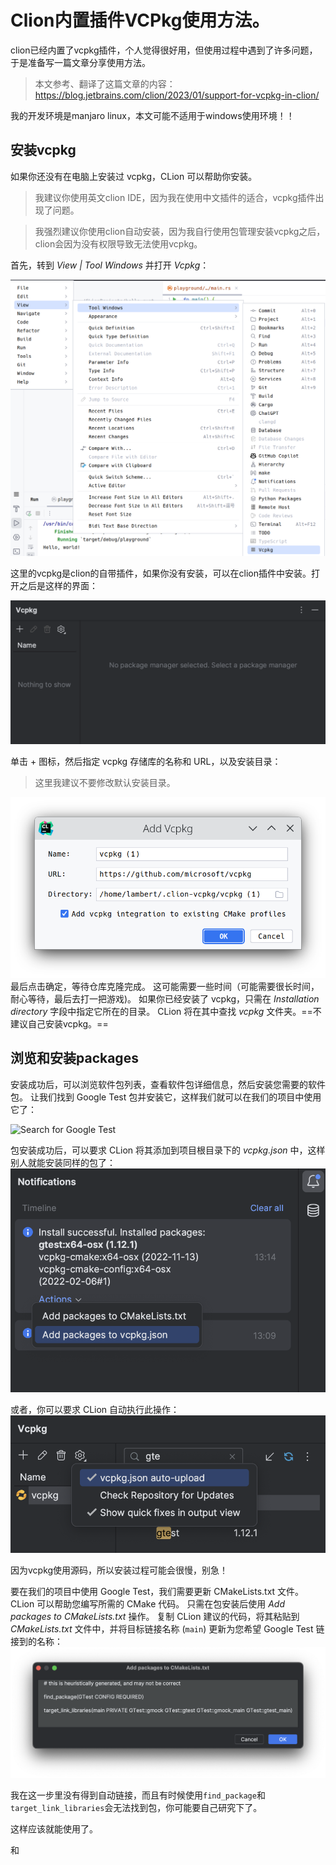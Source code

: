  

# Clion内置插件VCPkg使用方法。

clion已经内置了vcpkg插件，个人觉得很好用，但使用过程中遇到了许多问题，于是准备写一篇文章分享使用方法。

> 本文参考、翻译了这篇文章的内容：https://blog.jetbrains.com/clion/2023/01/support-for-vcpkg-in-clion/

我的开发环境是manjaro linux，本文可能不适用于windows使用环境！！

## 安装vcpkg

如果你还没有在电脑上安装过 vcpkg，CLion 可以帮助你安装。

> 我建议你使用英文clion IDE，因为我在使用中文插件的适合，vcpkg插件出现了问题。

> 我强烈建议你使用clion自动安装，因为我自行使用包管理安装vcpkg之后，clion会因为没有权限导致无法使用vcpkg。

 首先，转到 *View | Tool Windows* 并打开 *Vcpkg*：

![image-20230501175746208](https://raw.githubusercontent.com/Limpol-Rao/image_host/main/img/202305011757310.png)

这里的vcpkg是clion的自带插件，如果你没有安装，可以在clion插件中安装。打开之后是这样的界面：

![Vcpkg tool window](https://raw.githubusercontent.com/Limpol-Rao/image_host/main/img/202305011752447.png)

单击 + 图标，然后指定 vcpkg 存储库的名称和 URL，以及安装目录：

> 这里我建议不要修改默认安装目录。

![image-20230501175925966](https://raw.githubusercontent.com/Limpol-Rao/image_host/main/img/202305011759050.png)
最后点击确定，等待仓库克隆完成。 这可能需要一些时间（可能需要很长时间，耐心等待，最后去打一把游戏)。 如果你已经安装了 vcpkg，只需在 *Installation directory* 字段中指定它所在的目录。 CLion 将在其中查找 *vcpkg* 文件夹。==不建议自己安装vcpkg。==

## 浏览和安装packages

安装成功后，可以浏览软件包列表，查看软件包详细信息，然后安装您需要的软件包。 让我们找到 Google Test 包并安装它，这样我们就可以在我们的项目中使用它了：

![Search for Google Test](https://blog.jetbrains.com/wp-content/uploads/2023/01/vcpkg_search_gte.png)

包安装成功后，可以要求 CLion 将其添加到项目根目录下的 *vcpkg.json* 中，这样别人就能安装同样的包了：
![Vcpkg notifications](https://raw.githubusercontent.com/Limpol-Rao/image_host/main/img/202305011801871.png)

或者，你可以要求 CLion 自动执行此操作：
![Auto-upload](https://raw.githubusercontent.com/Limpol-Rao/image_host/main/img/202305011801005.png)

因为vcpkg使用源码，所以安装过程可能会很慢，别急！

要在我们的项目中使用 Google Test，我们需要更新 CMakeLists.txt 文件。 CLion 可以帮助您编写所需的 CMake 代码。 只需在包安装后使用 *Add packages to CMakeLists.txt* 操作。 复制 CLion 建议的代码，将其粘贴到 *CMakeLists.txt* 文件中，并将目标链接名称 (`main`) 更新为您希望 Google Test 链接到的名称：
![Add package to CMake code](https://raw.githubusercontent.com/Limpol-Rao/image_host/main/img/202305011801467.png)

我在这一步里没有得到自动链接，而且有时候使用`find_package`和`target_link_libraries`会无法找到包，你可能要自己研究下了。

这样应该就能使用了。

和
